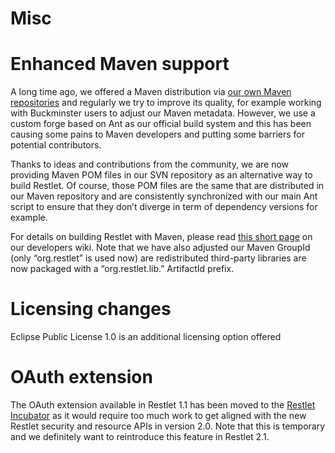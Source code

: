 Misc
====

Enhanced Maven support
======================

A long time ago, we offered a Maven distribution via [our own Maven
repositories](http://restlet.com/download/current?distribution=maven&release=stable&edition=jse)
and regularly we try to improve its quality, for example working with
Buckminster users to adjust our Maven metadata. However, we use a custom
forge based on Ant as our official build system and this has been
causing some pains to Maven developers and putting some barriers for
potential contributors.

Thanks to ideas and contributions from the community, we are now
providing Maven POM files in our SVN repository as an alternative way to
build Restlet. Of course, those POM files are the same that are
distributed in our Maven repository and are consistently synchronized
with our main Ant script to ensure that they don’t diverge in term of
dependency versions for example.

For details on building Restlet with Maven, please read [this short
page](/participate#/179-restlet/240-restlet.html)
on our developers wiki. Note that we have also adjusted our Maven
GroupId (only “org.restlet” is used now) are redistributed third-party
libraries are now packaged with a “org.restlet.lib.” ArtifactId prefix.

Licensing changes
=================

Eclipse Public License 1.0 is an additional licensing option offered

OAuth extension
===============

The OAuth extension available in Restlet 1.1 has been moved to the
[Restlet
Incubator](/learn/guide/2.0#/257-restlet.html?branch=main "Restlet Incubator")
as it would require too much work to get aligned with the new Restlet
security and resource APIs in version 2.0. Note that this is temporary
and we definitely want to reintroduce this feature in Restlet 2.1.

